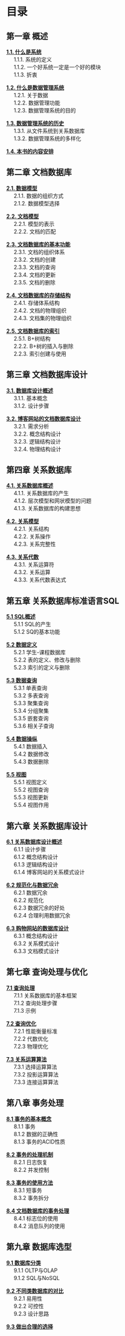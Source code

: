 # 目录

## 第一章 概述
__[1.1. 什么是系统](chapter1.1.md)__  
&nbsp;&nbsp;&nbsp;&nbsp; 1.1.1. 系统的定义  
&nbsp;&nbsp;&nbsp;&nbsp; 1.1.2. 一个好系统一定是一个好的模块  
&nbsp;&nbsp;&nbsp;&nbsp; 1.1.3. 折衷  

__[1.2. 什么是数据管理系统](chapter1.2.md)__   
&nbsp;&nbsp;&nbsp;&nbsp; 1.2.1. 关于数据  
&nbsp;&nbsp;&nbsp;&nbsp; 1.2.2. 数据管理功能  
&nbsp;&nbsp;&nbsp;&nbsp; 1.2.3. 数据管理系统的目的  

__[1.3. 数据管理系统的历史](chapter1.3.md)__  
&nbsp;&nbsp;&nbsp;&nbsp; 1.3.1. 从文件系统到关系数据库  
&nbsp;&nbsp;&nbsp;&nbsp; 1.3.2. 数据管理系统的多样化   

__[1.4. 本书的内容安排](chapter1.4.md)__
	
## 第二章 文档数据库
__[2.1. 数据模型](chapter2.1.md)__  
&nbsp;&nbsp;&nbsp;&nbsp; 2.1.1. 数据的组织方式  
&nbsp;&nbsp;&nbsp;&nbsp; 2.1.2. 数据模型选择

__[2.2. 文档模型](chapter2.2.md)__  
&nbsp;&nbsp;&nbsp;&nbsp; 2.2.1. 模型的表示  
&nbsp;&nbsp;&nbsp;&nbsp; 2.2.2. 文档的匹配 

__[2.3. 文档数据库的基本功能](chapter2.3.md)__  
&nbsp;&nbsp;&nbsp;&nbsp; 2.3.1. 文档的组织体系  
&nbsp;&nbsp;&nbsp;&nbsp; 2.3.2. 文档的创建  
&nbsp;&nbsp;&nbsp;&nbsp; 2.3.3. 文档的查询  
&nbsp;&nbsp;&nbsp;&nbsp; 2.3.4. 文档的更新  
&nbsp;&nbsp;&nbsp;&nbsp; 2.3.5. 文档的删除  


__[2.4. 文档数据库的存储结构](chapter2.4.md)__  
&nbsp;&nbsp;&nbsp;&nbsp; 2.4.1. 存储体系结构  
&nbsp;&nbsp;&nbsp;&nbsp; 2.4.2. 文档的物理组织  
&nbsp;&nbsp;&nbsp;&nbsp; 2.4.3. 文档集的物理组织

__[2.5. 文档数据库的索引](chapter2.5.md)__  
&nbsp;&nbsp;&nbsp;&nbsp; 2.5.1. B+树结构   
&nbsp;&nbsp;&nbsp;&nbsp; 2.2.2. B+树的插入与删除  
&nbsp;&nbsp;&nbsp;&nbsp; 2.2.3. 索引创建与使用

		
## 第三章 文档数据库设计
__[3.1. 数据库设计概述](chapter3.1.md)__  
&nbsp;&nbsp;&nbsp;&nbsp; 3.1.1. 基本概念      
&nbsp;&nbsp;&nbsp;&nbsp; 3.1.2. 设计步骤    

__[3.2. 博客网站的文档数据库设计](chapter3.2.md)__  
&nbsp;&nbsp;&nbsp;&nbsp; 3.2.1. 需求分析   
&nbsp;&nbsp;&nbsp;&nbsp; 3.2.2. 概念结构设计  
&nbsp;&nbsp;&nbsp;&nbsp; 3.2.3. 逻辑结构设计  
&nbsp;&nbsp;&nbsp;&nbsp; 3.2.4. 物理结构设计   
  
   

		
## 第四章 关系数据库
__[4.1. 关系数据库概述](chapter4.1.md)__  
&nbsp;&nbsp;&nbsp;&nbsp; 4.1.1. 关系数据库的产生  
&nbsp;&nbsp;&nbsp;&nbsp; 4.1.2. 层次模型和网状模型的问题  
&nbsp;&nbsp;&nbsp;&nbsp; 4.1.3. 关系数据库的构建思想 

__[4.2. 关系模型](chapter4.2.md)__  
&nbsp;&nbsp;&nbsp;&nbsp; 4.2.1. 关系结构  
&nbsp;&nbsp;&nbsp;&nbsp; 4.2.2. 关系操作    
&nbsp;&nbsp;&nbsp;&nbsp; 4.2.3. 关系完整性 

__[4.3. 关系代数](chapter4.3.md)__  
&nbsp;&nbsp;&nbsp;&nbsp; 4.3.1. 关系运算符  
&nbsp;&nbsp;&nbsp;&nbsp; 4.3.2. 关系运算    
&nbsp;&nbsp;&nbsp;&nbsp; 4.3.3. 关系代数表达式  
  
## 第五章 关系数据库标准语言SQL
__[5.1 SQL概述 ](chapter5.1.md)__  
&nbsp;&nbsp;&nbsp;&nbsp; 5.1.1 SQL的产生  
&nbsp;&nbsp;&nbsp;&nbsp; 5.1.2 SQ的基本功能 

__[5.2 数据定义](chapter5.2.md)__  
&nbsp;&nbsp;&nbsp;&nbsp; 5.2.1 学生-课程数据库  
&nbsp;&nbsp;&nbsp;&nbsp; 5.2.2 表的定义、修改与删除   
&nbsp;&nbsp;&nbsp;&nbsp; 5.2.3 索引的定义与删除 

__[5.3 数据查询](chapter5.3.md)__  
&nbsp;&nbsp;&nbsp;&nbsp; 5.3.1 单表查询    
&nbsp;&nbsp;&nbsp;&nbsp; 5.3.2 多表查询  
&nbsp;&nbsp;&nbsp;&nbsp; 5.3.3 聚集查询  
&nbsp;&nbsp;&nbsp;&nbsp; 5.3.4 分组聚集  
&nbsp;&nbsp;&nbsp;&nbsp; 5.3.5 嵌套查询  
&nbsp;&nbsp;&nbsp;&nbsp; 5.3.6 相关子查询

__[5.4 数据操纵](chapter5.4.md)__  
&nbsp;&nbsp;&nbsp;&nbsp; 5.4.1 数据插入  
&nbsp;&nbsp;&nbsp;&nbsp; 5.4.2 数据修改  
&nbsp;&nbsp;&nbsp;&nbsp; 5.4.3 数据删除

__[5.5 视图](chapter5.5.md)__  
&nbsp;&nbsp;&nbsp;&nbsp; 5.5.1 视图定义  
&nbsp;&nbsp;&nbsp;&nbsp; 5.5.2 视图查询  
&nbsp;&nbsp;&nbsp;&nbsp; 5.5.3 视图更新   
&nbsp;&nbsp;&nbsp;&nbsp; 5.5.4 视图作用

	
## 第六章 关系数据库设计
__[6.1 关系数据库设计概述](chapter6.1.md)__  
&nbsp;&nbsp;&nbsp;&nbsp; 6.1.1 设计步骤  
&nbsp;&nbsp;&nbsp;&nbsp; 6.1.2 概念结构设计  
&nbsp;&nbsp;&nbsp;&nbsp; 6.1.3 逻辑结构设计  
&nbsp;&nbsp;&nbsp;&nbsp; 6.1.4 博客网站的关系模式设计 

__[6.2 规范化与数据冗余](chapter6.2.md)__  
&nbsp;&nbsp;&nbsp;&nbsp; 6.2.1 数据冗余   
&nbsp;&nbsp;&nbsp;&nbsp; 6.2.2 规范化  
&nbsp;&nbsp;&nbsp;&nbsp; 6.2.3 数据冗余的好处  
&nbsp;&nbsp;&nbsp;&nbsp; 6.2.4 合理利用数据冗余

__[6.3 购物网站的数据库设计](chapter6.3.md)__  
&nbsp;&nbsp;&nbsp;&nbsp; 6.3.1 概念结构设计  
&nbsp;&nbsp;&nbsp;&nbsp; 6.3.2 关系模式设计   
&nbsp;&nbsp;&nbsp;&nbsp; 6.3.3 文档模式设计  

## 第七章 查询处理与优化
__[7.1 查询处理](chapter7.1.md)__  
&nbsp;&nbsp;&nbsp;&nbsp; 7.1.1 关系数据库的基本框架  
&nbsp;&nbsp;&nbsp;&nbsp; 7.1.2 查询处理步骤  
&nbsp;&nbsp;&nbsp;&nbsp; 7.1.3 示例

__[7.2 查询优化](chapter7.2.md)__  
&nbsp;&nbsp;&nbsp;&nbsp; 7.2.1 性能衡量标准   
&nbsp;&nbsp;&nbsp;&nbsp; 7.2.2 代数优化  
&nbsp;&nbsp;&nbsp;&nbsp; 7.2.3 物理优化  

__[7.3 关系运算算法](chapter7.3.md)__  
&nbsp;&nbsp;&nbsp;&nbsp; 7.3.1 选择运算算法  
&nbsp;&nbsp;&nbsp;&nbsp; 7.3.2 投影运算算法   
&nbsp;&nbsp;&nbsp;&nbsp; 7.3.3 连接运算算法  


## 第八章 事务处理
__[8.1 事务的基本概念](chapter8.1.md)__  
&nbsp;&nbsp;&nbsp;&nbsp; 8.1.1 事务  
&nbsp;&nbsp;&nbsp;&nbsp; 8.1.2 数据的正确性   
&nbsp;&nbsp;&nbsp;&nbsp; 8.1.3 事务的ACID性质   

__[8.2 事务的处理机制](chapter8.2.md)__  
&nbsp;&nbsp;&nbsp;&nbsp; 8.2.1 日志恢复     
&nbsp;&nbsp;&nbsp;&nbsp; 8.2.2 并发控制  

__[8.3 事务的使用方法](chapter8.3.md)__  
&nbsp;&nbsp;&nbsp;&nbsp; 8.3.1 短事务      
&nbsp;&nbsp;&nbsp;&nbsp; 8.3.2 事务拆分     

__[8.4 文档数据库的事务处理](chapter8.4.md)__  
&nbsp;&nbsp;&nbsp;&nbsp; 8.4.1 标志位的使用  
&nbsp;&nbsp;&nbsp;&nbsp; 8.4.2 消息队列的使用   

 
## 第九章 数据库选型
__[9.1 数据库分类](chapter9.1.md)__  
&nbsp;&nbsp;&nbsp;&nbsp; 9.1.1 OLTP与OLAP  
&nbsp;&nbsp;&nbsp;&nbsp; 9.1.2 SQL与NoSQL   

__[9.2 不同类数据库的对比](chapter9.2.md)__  
&nbsp;&nbsp;&nbsp;&nbsp; 9.2.1 易用性  
&nbsp;&nbsp;&nbsp;&nbsp; 9.2.2 可控性  
&nbsp;&nbsp;&nbsp;&nbsp; 9.2.3 设计思路  
  
__[9.3 做出合理的选择](chapter9.3.md)__  

 
 